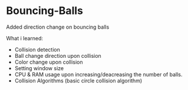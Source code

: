# Bouncing-Balls
Added direction change on bouncing balls

What i learned:

- Collision detection
- Ball change direction upon collision
- Color change upon collision
- Setting window size
- CPU & RAM usage upon increasing/deacreasing the number of balls.
- Collision Algorithms (basic circle collision algorithm)
